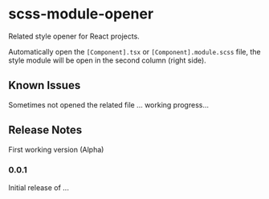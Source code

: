 # scss-module-opener

Related style opener for React projects.

Automatically open the `[Component].tsx` or `[Component].module.scss` file, the style module will be open in the second column (right side).

## Known Issues

Sometimes not opened the related file ... working progress...

## Release Notes

First working version (Alpha)

### 0.0.1

Initial release of ...
